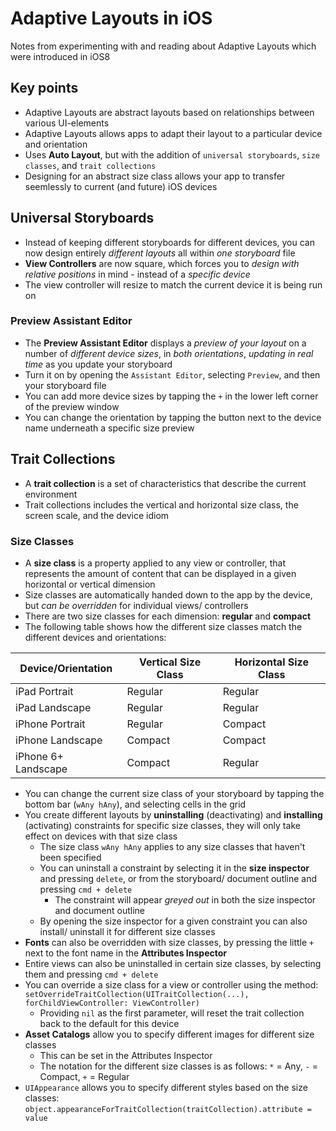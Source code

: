 # Adaptive Layouts in iOS
Notes from experimenting with and reading about Adaptive Layouts which were introduced in iOS8

## Key points
* Adaptive Layouts are abstract layouts based on relationships between various UI-elements
* Adaptive Layouts allows apps to adapt their layout to a particular device and orientation
* Uses __Auto Layout__, but with the addition of `universal storyboards`, `size classes`, and `trait collections`
* Designing for an abstract size class allows your app to transfer seemlessly to current (and future) iOS devices

## Universal Storyboards
* Instead of keeping different storyboards for different devices, you can now design entirely _different layouts_ all within _one storyboard_ file
* __View Controllers__ are now square, which forces you to _design with relative positions_ in mind - instead of a _specific device_
* The view controller will resize to match the current device it is being run on

### Preview Assistant Editor
* The __Preview Assistant Editor__ displays a _preview of your layout_ on a number of _different device sizes_, in _both orientations_, _updating in real time_ as you update your storyboard
* Turn it on by opening the `Assistant Editor`, selecting `Preview`, and then your storyboard file
* You can add more device sizes by tapping the `+` in the lower left corner of the preview window
* You can change the orientation by tapping the button next to the device name underneath a specific size preview

## Trait Collections
* A __trait collection__ is a set of characteristics that describe the current environment
* Trait collections includes the vertical and horizontal size class,  the screen scale, and the device idiom


### Size Classes
* A __size class__ is a property applied to any view or controller, that represents the amount of content that can be displayed in a given horizontal or vertical dimension
* Size classes are automatically handed down to the app by the device, but _can be overridden_ for individual views/ controllers
* There are two size classes for each dimension: __regular__ and __compact__
* The following table shows how the different size classes match the different devices and orientations:

|Device/Orientation |Vertical Size Class|Horizontal Size Class|
|-------------------|-------------------|---------------------|
|iPad Portrait      |Regular            |Regular              |
|iPad Landscape     |Regular            |Regular              |
|iPhone Portrait    |Regular            |Compact              |
|iPhone Landscape   |Compact            |Compact              |
|iPhone 6+ Landscape|Compact            |Regular              |

* You can change the current size class of your storyboard by tapping the bottom bar (`wAny hAny`), and selecting cells in the grid
* You create different layouts by __uninstalling__ (deactivating) and __installing__ (activating) constraints for specific size classes, they will only take effect on devices with that size class
	* The size class `wAny hAny` applies to any size classes that haven't been specified
	* You can uninstall a constraint by selecting it in the __size inspector__ and pressing `delete`, or from the storyboard/ document outline and pressing `cmd + delete`
		* The constraint will appear _greyed out_ in both the size inspector and document outline
	* By opening the size inspector for a given constraint you can also install/ uninstall it for different size classes
* __Fonts__ can also be overridden with size classes, by pressing the little `+` next to the font name in the __Attributes Inspector__
* Entire views can also be uninstalled in certain size classes, by selecting them and pressing `cmd + delete`
* You can override a size class for a view or controller using the method: `setOverrideTraitCollection(UITraitCollection(...), forChildViewController: ViewController)`
	* Providing `nil` as the first parameter, will reset the trait collection back to the default for this device
* __Asset Catalogs__ allow you to specify different images for different size classes
	* This can be set in the Attributes Inspector
	* The notation for the different size classes is as follows: `*` = Any, `-` = Compact, `+` = Regular
* `UIAppearance` allows you to specify different styles based on the size classes: `object.appearanceForTraitCollection(traitCollection).attribute = value`